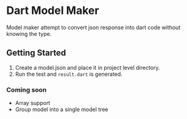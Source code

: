 # Dart Model Maker

Model maker attempt to convert json response into dart code without knowing the type.

## Getting Started
1. Create a model.json and place it in project level directory.
2. Run the test and `result.dart` is generated.

### Coming soon
- Array support
- Group model into a single model tree


